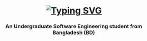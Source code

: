 <!--
### Hi there 👋


**IamImtiazChy/IamImtiazChy** is a ✨ _special_ ✨ repository because its `README.md` (this file) appears on your GitHub profile.

Here are some ideas to get you started:

- 🔭 I’m currently working on ...
- 🌱 I’m currently learning ...
- 👯 I’m looking to collaborate on ...
- 🤔 I’m looking for help with ...
- 💬 Ask me about ...
- 📫 How to reach me: ...
- 😄 Pronouns: ...
- ⚡ Fun fact: ...
-->


<h1 align="center">
<!--     <a href="https://git.io/typing-svg"><img src="https://readme-typing-svg.herokuapp.com/?
      font=Righteous&size=35&center=true&vCenter=true&width=500&height=700&duration=4000&lines=Hi+There!+👋;+I'm+Imtiaz+Chowdhury!;" alt="Typing SVG"/></a> -->
    <a href="https://git.io/typing-svg"><img src="https://readme-typing-svg.herokuapp.com?font=Righteous&size=35&center=true&vCenter=true&width=500&height=700&duration=4000&lines=Hi+There!+👋;+I'm+Imtiaz+Chowdhury!;" alt="Typing SVG" /></a>
</h1>

<h3 align="center">An Undergraduate Software Engineering student from Bangladesh (BD)</h3>

<br/>
